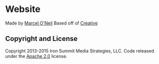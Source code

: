 # Website

Made by [Marcel O'Neil](https://github.com/marceloneil)
Based off of [Creative](http://startbootstrap.com/template-overviews/creative/)


## Copyright and License

Copyright 2013-2015 Iron Summit Media Strategies, LLC. Code released under the [Apache 2.0](https://github.com/IronSummitMedia/startbootstrap-creative/blob/gh-pages/LICENSE) license.
